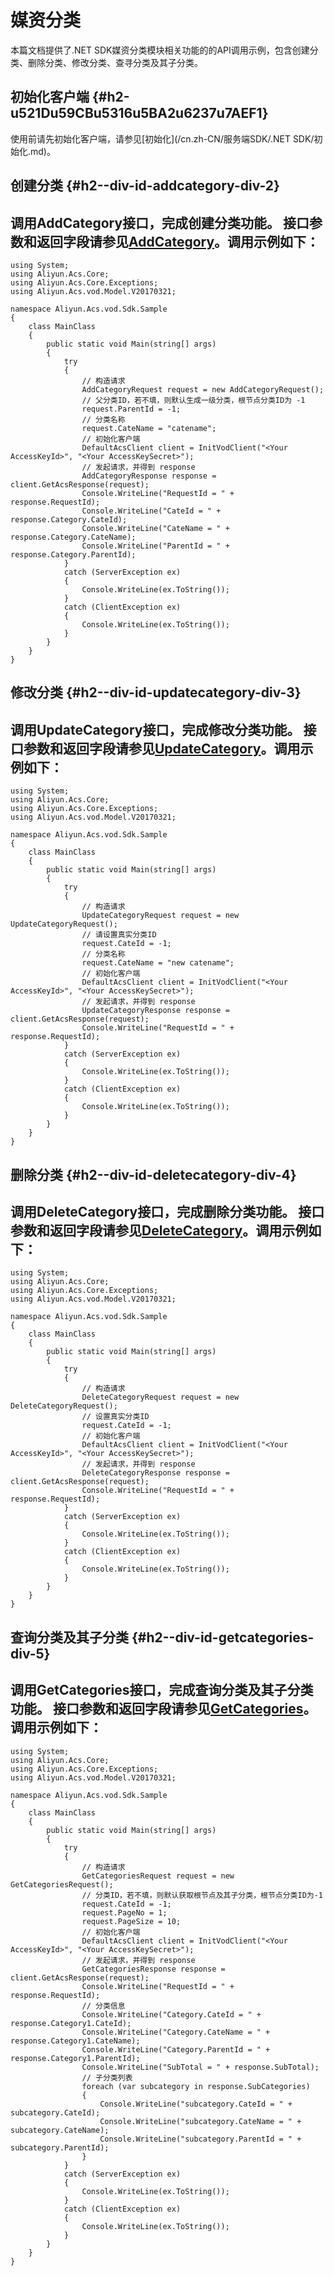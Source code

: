 媒资分类 
=========================

本篇文档提供了.NET SDK媒资分类模块相关功能的的API调用示例，包含创建分类、删除分类、修改分类、查寻分类及其子分类。

初始化客户端 {#h2-u521Du59CBu5316u5BA2u6237u7AEF1}
--------------------------------------------

使用前请先初始化客户端，请参见[初始化](/cn.zh-CN/服务端SDK/.NET SDK/初始化.md)。

创建分类 {#h2--div-id-addcategory-div-2}
------------------------------------

调用AddCategory接口，完成创建分类功能。
接口参数和返回字段请参见[AddCategory](/cn.zh-CN/服务端API/媒资管理/媒资分类/创建分类.md)。调用示例如下： 
-------------------------------------------------------------------------------------------------------------------------------------------------

    using System;
    using Aliyun.Acs.Core;
    using Aliyun.Acs.Core.Exceptions;
    using Aliyun.Acs.vod.Model.V20170321;
    
    namespace Aliyun.Acs.vod.Sdk.Sample
    {
        class MainClass
        {
            public static void Main(string[] args)
            {
                try
                {
                    // 构造请求
                    AddCategoryRequest request = new AddCategoryRequest();
                    // 父分类ID，若不填，则默认生成一级分类，根节点分类ID为 -1
                    request.ParentId = -1;
                    // 分类名称
                    request.CateName = "catename";
                    // 初始化客户端
                    DefaultAcsClient client = InitVodClient("<Your AccessKeyId>", "<Your AccessKeySecret>");
                    // 发起请求，并得到 response
                    AddCategoryResponse response = client.GetAcsResponse(request);
                    Console.WriteLine("RequestId = " + response.RequestId);
                    Console.WriteLine("CateId = " + response.Category.CateId);
                    Console.WriteLine("CateName = " + response.Category.CateName);
                    Console.WriteLine("ParentId = " + response.Category.ParentId);
                }
                catch (ServerException ex)
                {
                    Console.WriteLine(ex.ToString());
                }
                catch (ClientException ex)
                {
                    Console.WriteLine(ex.ToString());
                }
            }
        }
    }



修改分类 {#h2--div-id-updatecategory-div-3}
---------------------------------------

调用UpdateCategory接口，完成修改分类功能。
接口参数和返回字段请参见[UpdateCategory](/cn.zh-CN/服务端API/媒资管理/媒资分类/更新分类.md)。调用示例如下： 
-------------------------------------------------------------------------------------------------------------------------------------------------------

    using System;
    using Aliyun.Acs.Core;
    using Aliyun.Acs.Core.Exceptions;
    using Aliyun.Acs.vod.Model.V20170321;
    
    namespace Aliyun.Acs.vod.Sdk.Sample
    {
        class MainClass
        {
            public static void Main(string[] args)
            {
                try
                {
                    // 构造请求
                    UpdateCategoryRequest request = new UpdateCategoryRequest();
                    // 请设置真实分类ID
                    request.CateId = -1;
                    // 分类名称
                    request.CateName = "new catename";
                    // 初始化客户端
                    DefaultAcsClient client = InitVodClient("<Your AccessKeyId>", "<Your AccessKeySecret>");
                    // 发起请求，并得到 response
                    UpdateCategoryResponse response = client.GetAcsResponse(request);
                    Console.WriteLine("RequestId = " + response.RequestId);
                }
                catch (ServerException ex)
                {
                    Console.WriteLine(ex.ToString());
                }
                catch (ClientException ex)
                {
                    Console.WriteLine(ex.ToString());
                }
            }
        }
    }



删除分类 {#h2--div-id-deletecategory-div-4}
---------------------------------------

调用DeleteCategory接口，完成删除分类功能。
接口参数和返回字段请参见[DeleteCategory](/cn.zh-CN/服务端API/媒资管理/媒资分类/删除分类.md)。调用示例如下： 
-------------------------------------------------------------------------------------------------------------------------------------------------------

    using System;
    using Aliyun.Acs.Core;
    using Aliyun.Acs.Core.Exceptions;
    using Aliyun.Acs.vod.Model.V20170321;
    
    namespace Aliyun.Acs.vod.Sdk.Sample
    {
        class MainClass
        {
            public static void Main(string[] args)
            {
                try
                {
                    // 构造请求
                    DeleteCategoryRequest request = new DeleteCategoryRequest();
                    // 设置真实分类ID
                    request.CateId = -1;
                    // 初始化客户端
                    DefaultAcsClient client = InitVodClient("<Your AccessKeyId>", "<Your AccessKeySecret>");
                    // 发起请求，并得到 response
                    DeleteCategoryResponse response = client.GetAcsResponse(request);
                    Console.WriteLine("RequestId = " + response.RequestId);
                }
                catch (ServerException ex)
                {
                    Console.WriteLine(ex.ToString());
                }
                catch (ClientException ex)
                {
                    Console.WriteLine(ex.ToString());
                }
            }
        }
    }



查询分类及其子分类 {#h2--div-id-getcategories-div-5}
-------------------------------------------

调用GetCategories接口，完成查询分类及其子分类功能。
接口参数和返回字段请参见[GetCategories](/cn.zh-CN/服务端API/媒资管理/媒资分类/获取分类及子分类.md)。调用示例如下： 
--------------------------------------------------------------------------------------------------------------------------------------------------------------

    using System;
    using Aliyun.Acs.Core;
    using Aliyun.Acs.Core.Exceptions;
    using Aliyun.Acs.vod.Model.V20170321;
    
    namespace Aliyun.Acs.vod.Sdk.Sample
    {
        class MainClass
        {
            public static void Main(string[] args)
            {
                try
                {
                    // 构造请求
                    GetCategoriesRequest request = new GetCategoriesRequest();
                    // 分类ID，若不填，则默认获取根节点及其子分类，根节点分类ID为-1
                    request.CateId = -1;
                    request.PageNo = 1;
                    request.PageSize = 10;
                    // 初始化客户端
                    DefaultAcsClient client = InitVodClient("<Your AccessKeyId>", "<Your AccessKeySecret>");
                    // 发起请求，并得到 response
                    GetCategoriesResponse response = client.GetAcsResponse(request);
                    Console.WriteLine("RequestId = " + response.RequestId);
                    // 分类信息
                    Console.WriteLine("Category.CateId = " + response.Category1.CateId);
                    Console.WriteLine("Category.CateName = " + response.Category1.CateName);
                    Console.WriteLine("Category.ParentId = " + response.Category1.ParentId);
                    Console.WriteLine("SubTotal = " + response.SubTotal);
                    // 子分类列表
                    foreach (var subcategory in response.SubCategories)
                    {
                        Console.WriteLine("subcategory.CateId = " + subcategory.CateId);
                        Console.WriteLine("subcategory.CateName = " + subcategory.CateName);
                        Console.WriteLine("subcategory.ParentId = " + subcategory.ParentId);
                    }
                }
                catch (ServerException ex)
                {
                    Console.WriteLine(ex.ToString());
                }
                catch (ClientException ex)
                {
                    Console.WriteLine(ex.ToString());
                }
            }
        }
    }



